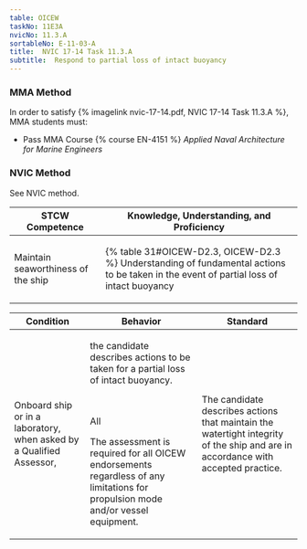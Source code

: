 ```yaml
---
table: OICEW
taskNo: 11E3A
nvicNo: 11.3.A 
sortableNo: E-11-03-A
title:  NVIC 17-14 Task 11.3.A
subtitle:  Respond to partial loss of intact buoyancy
---
```



### MMA Method

In order to satisfy  {% imagelink nvic-17-14.pdf, NVIC 17-14 Task 11.3.A %}, MMA students must:

* Pass MMA Course {% course EN-4151 %}  *Applied Naval Architecture for Marine Engineers*


### NVIC Method

<a onclick="togglevisibility('nvic_methods')" >See NVIC method.</a>

<div id='nvic_methods' class='hide'>

<table>
<thead>
<tr>
<th class='forty'> STCW Competence </th>
<th class='sixty'> Knowledge, Understanding, and Proficiency </th>
</tr>
</thead>




<tbody>
<tr><td markdown='1'>

Maintain seaworthiness of the ship

</td><td markdown='1'>

{% table 31#OICEW-D2.3, OICEW-D2.3 %} Understanding of fundamental actions to be taken in the event of partial loss of intact buoyancy

</td></tr>


</tbody>
</table>


<table>
<thead>
<tr><th class='twenty'>  Condition </th><th class='twenty'> Behavior </th><th  class='sixty'>Standard </th></tr>
</thead>
<tbody >



<tr><td markdown='1'>

Onboard ship or in a laboratory, when asked by a Qualified Assessor,

</td><td markdown='1'>

the candidate describes actions to be taken for a partial loss of intact buoyancy.

<br>

<div class="tooltip" markdown='1'>

All

The assessment is required for all OICEW endorsements regardless of any limitations for propulsion mode and/or vessel equipment.

</div>


</td><td markdown='1'>

The candidate describes actions that maintain the watertight integrity of the ship and are in accordance with accepted practice.

</td></tr>
</tbody>
</table>
</div>
